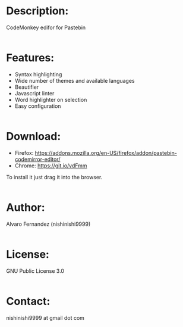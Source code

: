 # Description:
CodeMonkey edifor for Pastebin
<br><br>
# Features:

- Syntax highlighting
- Wide number of themes and available languages
- Beautifier
- Javascript linter
- Word highlighter on selection
- Easy configuration
<br><br>
# Download:

- Firefox: https://addons.mozilla.org/en-US/firefox/addon/pastebin-codemirror-editor/
- Chrome:  https://git.io/vdFmm

To install it just drag it into the browser.
<br><br>
# Author:

Alvaro Fernandez (nishinishi9999)
<br><br>

# License:

GNU Public License 3.0
<br><br>
# Contact:

nishinishi9999 at gmail dot com

